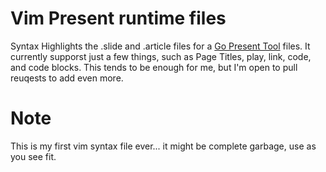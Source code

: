 # Vim Present runtime files

Syntax Highlights the .slide and .article files for a [Go Present Tool](https://godoc.org/code.google.com/p/go.tools/present) files.  It currently supporst just a few things, such as Page Titles, play, link, code, and code blocks.  This tends to be enough for me, but I'm open to pull reuqests to add even more.

# Note

This is my first vim syntax file ever... it might be complete garbage, use as you see fit.
